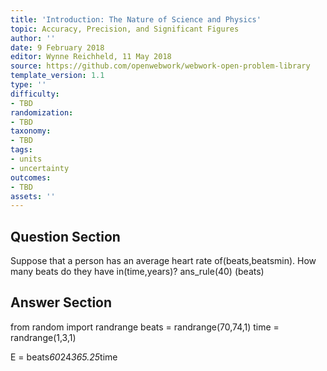 ```yaml
---
title: 'Introduction: The Nature of Science and Physics'
topic: Accuracy, Precision, and Significant Figures
author: ''
date: 9 February 2018
editor: Wynne Reichheld, 11 May 2018
source: https://github.com/openwebwork/webwork-open-problem-library
template_version: 1.1
type: ''
difficulty:
- TBD
randomization:
- TBD
taxonomy:
- TBD
tags:
- units
- uncertainty
outcomes:
- TBD
assets: ''
---
```


## Question Section 

 
Suppose that a person has an average heart rate of(beats,beatsmin). How many beats do they have in(time,years)?
ans_rule(40) (beats)



## Answer Section

from random import randrange
beats = randrange(70,74,1)
time = randrange(1,3,1)

E = beats*60*24*365.25*time